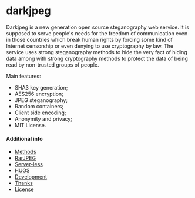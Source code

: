 darkjpeg
========

Darkjpeg is a new generation open source steganography web service. It is supposed to serve people's needs for the freedom of communication even in those countries which break human rights by forcing some kind of Internet censorship or even denying to use cryptography by law. The service uses strong steganography methods to hide the very fact of hiding data among with strong cryptography methods to protect the data of being read by non-trusted groups of people.

Main features:
- SHA3 key generation;
- AES256 encryption;
- JPEG steganography;
- Random containers;
- Client side encoding;
- Anonymity and privacy;
- MIT License.

#### Additional info

- [Methods](https://github.com/darkjpeg/darkjpeg.github.io/wiki/darkjpeg)
- [RarJPEG](https://github.com/darkjpeg/darkjpeg.github.io/wiki/darkjpeg#rarjpeg-support)
- [Server-less](https://github.com/darkjpeg/darkjpeg.github.io/wiki/darkjpeg#server-less)
- [HUGS](https://github.com/darkjpeg/darkjpeg.github.io/wiki/darkjpeg#hugs-support)
- [Development](https://github.com/darkjpeg/darkjpeg.github.io/wiki/darkjpeg#developers-guide)
- [Thanks](https://github.com/darkjpeg/darkjpeg.github.io/wiki/darkjpeg#thanks-to)
- [License](https://github.com/darkjpeg/darkjpeg.github.io/wiki/darkjpeg#license)
